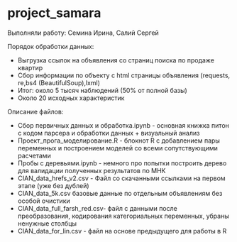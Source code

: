 # project_samara

Выполняли работу: 
Семина Ирина, Салий Сергей

Порядок обработки данных:
* Выгрузка ссылок на объявления со страниц поиска по продаже квартир
* Сбор информации по объекту с html страницы объявления (requests, re,bs4 (BeautifulSoup),lxml)
* Итог: около 5 тысяч наблюдений (50% от полной базы)
* Около 20 исходных характеристик

Описание файлов:
* Сбор первичных данных и обработка.ipynb - основная книжка питон с кодом парсера и обработки данных + визуальный анализ
* Проект_прога_моделирование.R - блокнот R с добавлением пары переменных и построением моделей со всеми сопутствующими расчетами
* Пробы с деревьями.ipynb - немного про попытки построить дерево для валидации полученных результатов по МНК
* CIAN_data_hrefs_v2.csv - Файл со скачанными ссылками на первом этапе (уже без дублей)
* CIAN_data_5k.csv базовые данные по отдельным объявлениям без особой очистики
* CIAN_data_full_farsh_red.csv- файл с данными после преобразования, кодирования категориальных переменных, убраны ненужные столбцы
* CIAN_data_for_lin.csv - файл на основе предыдущего для работы в R
